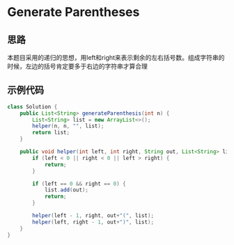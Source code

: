 # Generate Parentheses
## 思路
本题目采用的递归的思想，用left和right来表示剩余的左右括号数。组成字符串的时候，左边的括号肯定要多于右边的字符串才算合理
## 示例代码
``` java
class Solution {
    public List<String> generateParenthesis(int n) {
        List<String> list = new ArrayList<>();
        helper(n, n, "", list);
        return list;
    }

    public void helper(int left, int right, String out, List<String> list) {
        if (left < 0 || right < 0 || left > right) {
            return;
        }

        if (left == 0 && right == 0) {
            list.add(out);
            return;
        }

        helper(left - 1, right, out+"(", list);
        helper(left, right - 1, out+")", list);
    }
}
```
